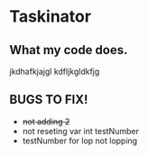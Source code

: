 # Taskinator
## What my code does.
jkdhafkjajgl kdfljkgldkfjg
## BUGS TO FIX!
* ~~not adding 2~~
* not reseting var int testNumber
* testNumber for lop not lopping
